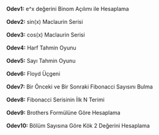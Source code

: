 **Odev1:** e^x değerini Binom Açılımı ile Hesaplama<br><br>
**Odev2:** sin(x) Maclaurin Serisi<br><br>
**Odev3:** cos(x) Maclaurin Serisi<br><br>
**Odev4:** Harf Tahmin Oyunu<br><br>
**Odev5:** Sayı Tahmin Oyunu<br><br>
**Odev6:** Floyd Üçgeni<br><br>
**Odev7:** Bir Önceki ve Bir Sonraki Fibonacci Sayısını Bulma<br><br>
**Odev8:** Fibonacci Serisinin İlk N Terimi<br><br>
**Odev9:** Brothers Formülüne Göre Hesaplama<br><br>
**Odev10:** Bölüm Sayısına Göre Kök 2 Değerini Hesaplama<br><br>
